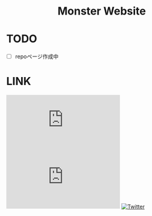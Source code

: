 <h1 align="center">
    Monster Website
</h1>

# TODO
- [ ] repoページ作成中

# LINK

[![GitHub Issues](https://img.shields.io/github/issues/Monster2408/monster2408.mlserver.xyz?style=plastic)](https://github.com/Monster2408/monster2408.mlserver.xyz/issues)
[![LICENSE](https://img.shields.io/github/license/Monster2408/monster2408.mlserver.xyz?style=plastic)](https://github.com/Monster2408/monster2408.mlserver.xyz/blob/master/LICENSE)
[![Twitter](https://badgen.net/twitter/follow/MLServer2408?icon=twitter)](https://twitter.com/meoto2408)

